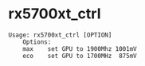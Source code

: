# rx5700xt_ctrl
```
Usage: rx5700xt_ctrl [OPTION]
	Options:
	max    set GPU to 1900Mhz 1001mV
	eco    set GPU to 1700MHz  875mV
```

